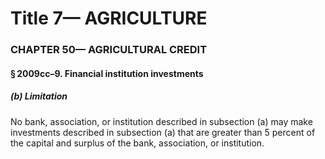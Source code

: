 
# Title 7— AGRICULTURE
### CHAPTER 50— AGRICULTURAL CREDIT
#### § 2009cc–9. Financial institution investments
##### (b) Limitation

No bank, association, or institution described in subsection (a) may make investments described in subsection (a) that are greater than 5 percent of the capital and surplus of the bank, association, or institution.
